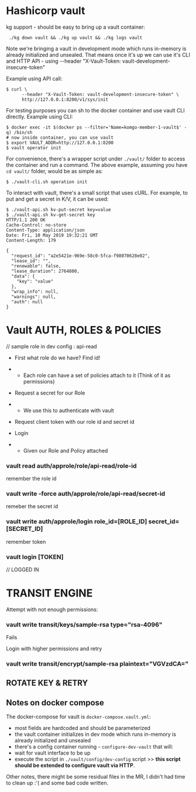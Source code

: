 Hashicorp vault
===============

kg support - should be easy to bring up a vault container:

```
 ./kg down vault && ./kg up vault && ./kg logs vault
```

Note we're bringing a vault in development mode which runs in-memory is already initialized and unsealed. That means once it's up we can use it's CLI and HTTP API - using --header "X-Vault-Token: vault-development-insecure-token"

Example using API call:
```
$ curl \
      --header "X-Vault-Token: vault-development-insecure-token" \
      http://127.0.0.1:8200/v1/sys/init
```

For testing purposes you can sh to the docker container and use vault CLI directly.
Example using CLI:
```
$ docker exec -it $(docker ps --filter='Name=komgo-member-1-vault$' -q) /bin/sh
# now inside container, you can use vault
$ export VAULT_ADDR=http://127.0.0.1:8200
$ vault operator init
```

For convenience, there's a wrapper script under `./vault/` folder to access the container and run a command. The above example, assuming you have `cd vault/` folder, would be as simple as:
```
$ ./vault-cli.sh operation init
```

To interact with vault, there's a small script that uses cURL. For example, to put and get a secret in K/V, it can be used:
```
$ ./vault-api.sh kv-put-secret key=value
$ ./vault-api.sh kv-get-secret key
HTTP/1.1 200 OK        
Cache-Control: no-store
Content-Type: application/json
Date: Fri, 10 May 2019 19:32:21 GMT
Content-Length: 179

{
  "request_id": "a2e5421e-969e-58c0-5fca-f98070628e02",
  "lease_id": "",
  "renewable": false,
  "lease_duration": 2764800,
  "data": {
    "key": "value"
  },
  "wrap_info": null,
  "warnings": null,
  "auth": null
}

```

# Vault AUTH, ROLES & POLICIES
// sample role in dev config : api-read

* First what role do we have? Find id!
* * Each role can have a set of policies attach to it (Think of it as permissions)

* Request a secret for our Role
* * We use this to authenticate with vault

* Request client token with our role id and secret id

* Login
* * Given our Role and Policy attached 

### vault read auth/approle/role/api-read/role-id
remember the role id

### vault write -force auth/approle/role/api-read/secret-id
remeber the secret id

### vault write auth/approle/login role_id=[ROLE_ID] secret_id=[SECRET_ID]
remember token

### vault login [TOKEN]
// LOGGED IN 

# TRANSIT ENGINE
Attempt with not enough permissions: 
### vault write transit/keys/sample-rsa type="rsa-4096"
Fails

Login with higher permissions and retry

### vault write transit/encrypt/sample-rsa plaintext="VGVzdCA="

## ROTATE KEY & RETRY



Notes on docker compose
-----------------------

The docker-compose for vault is `docker-compose.vault.yml`:
- most fields are hardcoded and should be parameterized
- the vault container initializes in dev mode which runs in-memory is already initialized and unsealed
- there's a config container running - `configure-dev-vault` that will:
 - wait for vault interface to be up
 - execute the script in `./vault/config/dev-config` script >> **this script should be extended to configure vault via HTTP**.
 
Other notes, there might be some residual files in the MR, I didn't had time to clean up :'( and some bad code written.

